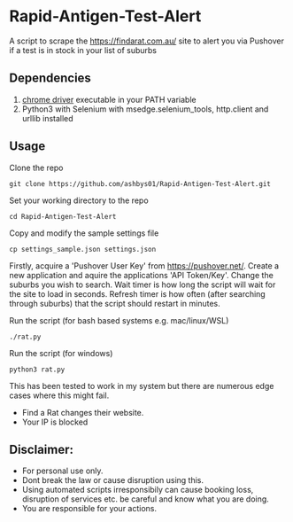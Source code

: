 # Rapid-Antigen-Test-Alert
A script to scrape the https://findarat.com.au/ site to alert you via Pushover if a test is in stock in your list of suburbs

## Dependencies

 1. [chrome driver](https://sites.google.com/chromium.org/driver/) executable in your PATH variable
 2. Python3 with Selenium with msedge.selenium_tools, http.client and urllib installed

## Usage

Clone the repo
```
git clone https://github.com/ashbys01/Rapid-Antigen-Test-Alert.git
```

Set your working directory to the repo
```
cd Rapid-Antigen-Test-Alert
```

Copy and modify the sample settings file
```
cp settings_sample.json settings.json
```

Firstly, acquire a 'Pushover User Key' from https://pushover.net/. Create a new application and aquire the applications 'API Token/Key'.
Change the suburbs you wish to search. Wait timer is how long the script will wait for the site to load in seconds. Refresh timer is how often (after searching through suburbs) that the script should restart in minutes.

Run the script (for bash based systems e.g. mac/linux/WSL)
```
./rat.py
```

Run the script (for windows) 
```
python3 rat.py
```

This has been tested to work in my system but there are numerous edge cases 
where this might fail.
 - Find a Rat changes their website.
 - Your IP is blocked

## Disclaimer:

 - For personal use only. 
 - Dont break the law or cause disruption using this.
 - Using automated scripts irresponsibily can cause booking loss, disruption of services etc. be careful and know what you are doing.
 - You are responsible for your actions.
